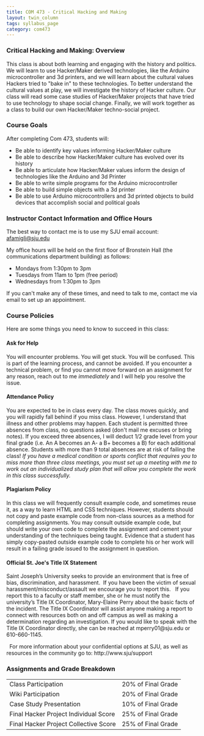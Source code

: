 ```yaml
---
title: COM 473 - Critical Hacking and Making
layout: twin_column
tags: syllabus_page
category: com473
---
```


<div class="col-md-10 col-md-offset-1">
  <div class="row">
    <div class="content-column-multiple col-md-8">
      <h3>Critical Hacking and Making: Overview</h3>
      This class is about both learning and engaging with the history and politics. We will learn to use Hacker/Maker derived technologies, like the Arduino microcontroller and 3d printers, and we will learn about the cultural values Hackers tried to "bake in" to these technologies. To better understand the cultural values at play, we will investigate the history of Hacker culture. Our class will read some case studies of Hacker/Maker projects that have tried to use technology to shape social change. Finally, we will work together as a class to build our own Hacker/Maker techno-social project.
      <h3>Course Goals</h3>
      <p>
      After completing Com 473, students will:
      </p>
      <ul>
        <li>Be able to identify key values informing Hacker/Maker culture</li>
        <li>Be able to describe how Hacker/Maker culture has evolved over its history</li>
        <li>Be able to articulate how Hacker/Maker values inform the design of technologies like the Arduino and 3d Printer</li>
        <li>Be able to write simple programs for the Arduino microcontroller</li>
        <li>Be able to build simple objects with a 3d printer</li>
        <li>Be able to use Arduino microcontrollers and 3d printed objects to build devices that accomplish social and political goals</li>
      </ul>
      <h3>Instructor Contact Information and Office Hours</h3>
      <p>
      The best way to contact me is to use my SJU email account: <a href="mailto:afamigli@sju.edu">afamigli@sju.edu</a>
      </p>
      <p>My office hours will be held on the first floor of Bronstein Hall (the communications department building) as follows:
      </p>
      <ul>
        <li>Mondays from 1:30pm to 3pm</li>
        <li>Tuesdays from 11am to 1pm (free period)</li>
        <li>Wednesdays from 1:30pm to 3pm</li>
      </ul>
      If you can't make any of these times, and need to talk to me, contact me via email to set up an appointment.
      <h3>Course Policies</h3>
      Here are some things you need to know to succeed in this class:
      <h4>Ask for Help</h4>
      You will encounter problems. You will get stuck. You will be confused. This is part of the learning process, and cannot be avoided. If you encounter a technical problem, or find you cannot move forward on an assignment for any reason, reach out to me <em>immediately</em> and I will help you resolve the issue.
      <h4>Attendance Policy</h4>
      You are expected to be in class every day. The class moves quickly, and you will rapidly fall behind if you miss class. However, I understand that illness and other problems may happen. Each student is permitted three absences from class, no questions asked (don't mail me excuses or bring notes). If you exceed three absences, I will deduct 1/2 grade level from your final grade (i.e. An A becomes an A- a B+ becomes a B) for each additional absence. Students with more than 9 total absences are at risk of failing the class! <em>If you have a medical condition or sports conflict that requires you to miss more than three class meetings, you must set up a meeting with me to work out an individualized study plan that will allow you complete the work in this class successfully.</em>
      <h4>Plagiarism Policy</h4>
      In this class we will frequently consult example code, and sometimes reuse it, as a way to learn HTML and CSS techniques. However, students should not copy and paste example code from non-class sources as a method for completing assignments. You may consult outside example code, but should write your own code to complete the assignment and cement your understanding of the techniques being taught. Evidence that a student has simply copy-pasted outside example code to complete his or her work will result in a failing grade issued to the assignment in question.
      <h4>Official St. Joe's Title IX Statement</h4>
      <p>
      Saint Joseph’s University seeks to provide an environment that is free of bias, discrimination, and harassment.  If you have been the victim of sexual harassment/misconduct/assault we encourage you to report this.   If you report this to a faculty or staff member, she or he must notify the university’s Title IX Coordinator, Mary-Elaine Perry about the basic facts of the incident. The Title IX Coordinator will assist anyone making a report to connect with resources both on and off campus as well as making a determination regarding an investigation. If you would like to speak with the Title IX Coordinator directly, she can be reached at mperry01@sju.edu or 610-660-1145.
      </p>
      <p>
      For more information about your confidential options at SJU, as well as resources in the community go to: http://www.sju/support
</p>
    </div>
    <div class="content-column-multiple col-md-4">
      <h3>Assignments and Grade Breakdown</h3>
      <table class="table">
        <tr>
          <td>Class Participation</td><td>20% of Final Grade</td>
        </tr>
        <tr>  
          <td>Wiki Participation</td><td>20% of Final Grade</td>
        </tr>
        <tr>
          <td>Case Study Presentation</td><td>10% of Final Grade</td>
        </tr>
        <tr>  
          <td>Final Hacker Project Individual Score</td><td>25% of Final Grade</td>
        </tr>
        <tr>
          <td>Final Hacker Project Collective Score</td><td>25% of Final Grade</td>
        </tr>
      </table>
    </div>
  </div>
</div>  
